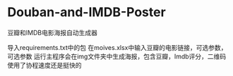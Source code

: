 # Douban-and-IMDB-Poster
豆瓣和IMDB电影海报自动生成器

导入requirements.txt中的包
在moives.xlsx中输入豆瓣的电影链接，可选参数，可选参数
运行主程序会在img文件夹中生成海报，包含豆瓣，Imdb评分，二维码
使用了协程速度还是挺快的
